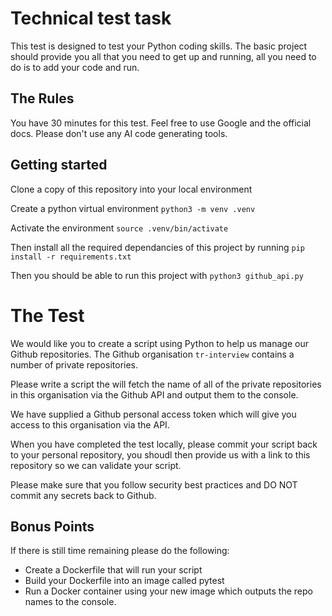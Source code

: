 # Technical test task

This test is designed to test your Python coding skills. The basic project should provide you all that you need to get up and running, all you need to do is to add your code and run. 

## The Rules
You have 30 minutes for this test. Feel free to use Google and the official docs. Please don't use any AI code generating tools.

## Getting started
Clone a copy of this repository into your local environment

Create a python virtual environment 
```python3 -m venv .venv ```

Activate the environment
```source .venv/bin/activate```

Then install all the required dependancies of this project by running 
```pip install -r requirements.txt```

Then you should be able to run this project with 
```python3 github_api.py```


# The Test
We would like you to create a script using Python to help us manage our Github repositories. The Github organisation `tr-interview` contains a number of private repositories. 

Please write a script the will fetch the name of all of the private repositories in this organisation via the Github API and output them to the console. 

We have supplied a Github personal access token which will give you access to this organisation via the API. 

When you have completed the test locally, please commit your script back to your personal repository, you shoudl then provide us with a link to this repository so we can validate your script. 

Please make sure that you follow security best practices and DO NOT commit any secrets back to Github. 

## Bonus Points
If there is still time remaining please do the following:

* Create a Dockerfile that will run your script
* Build your Dockerfile into an image called pytest
* Run a Docker container using your new image which outputs the repo names to the console.
